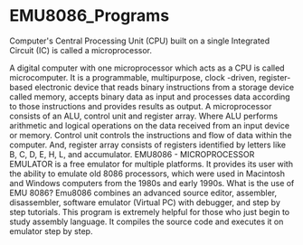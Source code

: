 # EMU8086_Programs
Computer's Central Processing Unit (CPU) built on a single Integrated Circuit (IC) is called a microprocessor.

A digital computer with one microprocessor which acts as a CPU is called microcomputer.
It is a programmable, multipurpose, clock -driven, register-based electronic device that reads binary instructions from a storage device called memory, 
accepts binary data as input and processes data according to those instructions and provides results as output.
A microprocessor consists of an ALU, control unit and register array. Where ALU performs arithmetic and logical operations on the data received from an
input device or memory. Control unit controls the instructions and flow of data within the computer. And, register array consists of registers identified
by letters like B, C, D, E, H, L, and accumulator.
EMU8086 - MICROPROCESSOR EMULATOR is a free emulator for multiple platforms. It provides its user with the ability to emulate old 8086 processors, which 
were used in Macintosh and Windows computers from the 1980s and early 1990s.
What is the use of EMU 8086?
Emu8086 combines an advanced source editor, assembler, disassembler, software emulator (Virtual PC) with debugger, and step by step tutorials. This program
is extremely helpful for those who just begin to study assembly language. It compiles the source code and executes it on emulator step by step.
